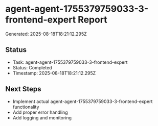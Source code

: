 # agent-agent-1755379759033-3-frontend-expert Report

Generated: 2025-08-18T18:21:12.295Z

## Status
- Task: agent-agent-1755379759033-3-frontend-expert
- Status: Completed
- Timestamp: 2025-08-18T18:21:12.295Z

## Next Steps
- Implement actual agent-agent-1755379759033-3-frontend-expert functionality
- Add proper error handling
- Add logging and monitoring
